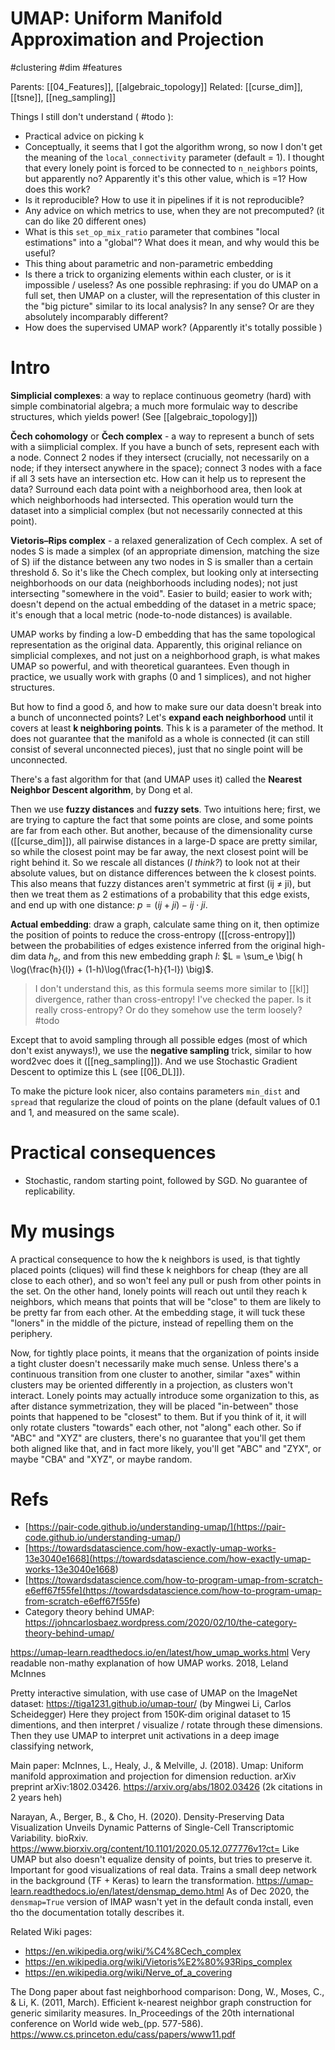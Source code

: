 # UMAP: Uniform Manifold Approximation and Projection

#clustering #dim #features

Parents: [[04_Features]], [[algebraic_topology]]
Related: [[curse_dim]], [[tsne]], [[neg_sampling]]


Things I still don't understand ( #todo ):
* Practical advice on picking k
* Conceptually, it seems that I got the algorithm wrong, so now I don't get the meaning of the `local_connectivity` parameter (default = 1). I thought that every lonely point is forced to be connected to `n_neighbors` points, but apparently no? Apparently it's this other value, which is =1? How does this work?
* Is it reproducible? How to use it in pipelines if it is not reproducible?
* Any advice on which metrics to use, when they are not precomputed? (it can do like 20 different ones)
* What is this `set_op_mix_ratio` parameter that combines "local estimations" into a "global"? What does it mean, and why would this be useful?
* This thing about parametric and non-parametric embedding
* Is there a trick to organizing elements within each cluster, or is it impossible / useless? As one possible rephrasing: if you do UMAP on a full set, then UMAP on a cluster, will the representation of this cluster in the "big picture" similar to its local analysis? In any sense? Or are they absolutely incomparably different?
* How does the supervised UMAP work? (Apparently it's totally possible	)


# Intro

**Simplicial complexes**: a way to replace continuous geometry (hard) with simple combinatorial algebra; a much more formulaic way to describe structures, which yields power! (See [[algebraic_topology]])

**Čech cohomology** or **Čech complex** - a way to represent a bunch of sets with a siimplicial complex. If you have a bunch of sets, represent each with a node. Connect 2 nodes if they intersect (crucially, not necessarily on a node; if they intersect anywhere in the space); connect 3 nodes with a face if all 3 sets have an intersection etc. How can it help us to represent the data? Surround each data point with a neighborhood area, then look at which neighborhoods had intersected. This operation would turn the dataset into a simplicial complex (but not necessarily connected at this point).

**Vietoris–Rips complex** - a relaxed generalization of Cech complex. A set of nodes S is made a simplex (of an appropriate dimension, matching the size of S) iif the distance between any two nodes in S is smaller than a certain threshold δ. So it's like the Chech complex, but looking only at intersecting neighborhoods on our data (neighborhoods including nodes); not just intersecting "somewhere in the void". Easier to build; easier to work with; doesn't depend on the actual embedding of the dataset in a metric space; it's enough that a local metric (node-to-node distances) is available.

UMAP works by finding a low-D embedding that has the same topological representation as the original data. Apparently, this original reliance on simplicial complexes, and not just on a neighborhood graph, is what makes UMAP so powerful, and with theoretical guarantees. Even though in practice, we usually work with graphs (0 and 1 simplices), and not higher structures.

But how to find a good δ, and how to make sure our data doesn't break into a bunch of unconnected points? Let's **expand each neighborhood** until it covers at least **k neighboring points**. This k is a parameter of the method. It does not guarantee that the manifold as a whole is connected (it can still consist of several unconnected pieces), just that no single point will be unconnected.

There's a fast algorithm for that (and UMAP uses it) called the **Nearest Neighbor Descent algorithm**, by Dong et al.

Then we use **fuzzy distances** and **fuzzy sets**. Two intuitions here; first, we are trying to capture the fact that some points are close, and some points are far from each other. But another, because of the dimensionality curse ([[curse_dim]]), all pairwise distances in a large-D space are pretty similar, so while the closest point may be far away, the next closest point will be right behind it. So we rescale all distances (_I think?_) to look not at their absolute values, but on distance differences between the k closest points. This also means that fuzzy distances aren't symmetric at first (ij ≠ ji), but then we treat them as 2 estimations of a probability that this edge exists, and end up with one distance: $p = (ij + ji) - ij\cdot ji$.

**Actual embedding**: draw a graph, calculate same thing on it, then optimize the position of points to reduce the cross-entropy ([[cross-entropy]]) between the probabilities of edges existence inferred from the original high-dim data $h_e$, and from this new embedding graph $l$: $L = \sum_e \big( h \log(\frac{h}{l}) + (1-h)\log(\frac{1-h}{1-l}) \big)$.

> I don't understand this, as this formula seems more similar to [[kl]] divergence, rather than cross-entropy! I've checked the paper. Is it really cross-entropy? Or do they somehow use the term loosely? #todo

Except that to avoid sampling through all possible edges (most of which don't exist anyways!), we use the **negative sampling** trick, similar to how word2vec does it ([[neg_sampling]]). And we use Stochastic Gradient Descent to optimize this L (see [[06_DL]]).

To make the picture look nicer, also contains parameters `min_dist` and `spread` that regularize the cloud of points on the plane (default values of 0.1 and 1, and measured on the same scale).

# Practical consequences 

* Stochastic, random starting point, followed by SGD. No guarantee of replicability.

# My musings

A practical consequence to how the k neighbors is used, is that tightly placed points (cliques) will find these k neighbors for cheap (they are all close to each other), and so won't feel any pull or push from other points in the set. On the other hand, lonely points will reach out until they reach k neighbors, which means that points that will be "close" to them are likely to be pretty far from each other. At the embedding stage, it will tuck these "loners" in the middle of the picture, instead of repelling them on the periphery.

Now, for tightly place points, it means that the organization of points inside a tight cluster doesn't necessarily make much sense. Unless there's a continuous transition from one cluster to another, similar "axes" within clusters may be oriented differently in a projection, as clusters won't interact. Lonely points may actually introduce some organization to this, as after distance symmetrization, they will be placed "in-between" those points that happened to be "closest" to them. But if you think of it, it will only rotate clusters "towards" each other, not "along" each other. So if "ABC" and "XYZ" are clusters, there's no guarantee that you'll get them both aligned like that, and in fact more likely, you'll get "ABC" and "ZYX",  or maybe "CBA" and "XYZ", or maybe random.

# Refs

* [https://pair-code.github.io/understanding-umap/](<https://pair-code.github.io/understanding-umap/>)
* [https://towardsdatascience.com/how-exactly-umap-works-13e3040e1668](<https://towardsdatascience.com/how-exactly-umap-works-13e3040e1668>)
* [https://towardsdatascience.com/how-to-program-umap-from-scratch-e6eff67f55fe](<https://towardsdatascience.com/how-to-program-umap-from-scratch-e6eff67f55fe>)
* Category theory behind UMAP: https://johncarlosbaez.wordpress.com/2020/02/10/the-category-theory-behind-umap/

https://umap-learn.readthedocs.io/en/latest/how_umap_works.html
Very readable non-mathy explanation of how UMAP works.
2018, Leland McInnes

Pretty interactive simulation, with use case of UMAP on the ImageNet dataset:
https://tiga1231.github.io/umap-tour/
(by Mingwei Li, Carlos Scheidegger)
Here they project from 150K-dim original dataset to 15 dimentions, and then interpret / visualize / rotate through these dimensions. Then they use UMAP to interpret unit activations in a deep image classifying network,

Main paper:
McInnes, L., Healy, J., & Melville, J. (2018). Umap: Uniform manifold approximation and projection for dimension reduction. arXiv preprint arXiv:1802.03426.
https://arxiv.org/abs/1802.03426
(2k citations in 2 years heh)

Narayan, A., Berger, B., & Cho, H. (2020). Density-Preserving Data Visualization Unveils Dynamic Patterns of Single-Cell Transcriptomic Variability. bioRxiv.
https://www.biorxiv.org/content/10.1101/2020.05.12.077776v1?ct=
Like UMAP but also doesn't equalize density of points, but tries to preserve it. Important for good visualizations of real data. Trains a small deep network in the background (TF + Keras) to learn the transformation.
https://umap-learn.readthedocs.io/en/latest/densmap_demo.html
As of Dec 2020, the `densmap=True` version of IMAP wasn't yet in the default conda install, even tho the documentation totally describes it.

Related Wiki pages:
* https://en.wikipedia.org/wiki/%C4%8Cech_complex
* https://en.wikipedia.org/wiki/Vietoris%E2%80%93Rips_complex
* https://en.wikipedia.org/wiki/Nerve_of_a_covering

The Dong paper about fast neighborhood comparison:
Dong, W., Moses, C., & Li, K. (2011, March). Efficient k-nearest neighbor graph construction for generic similarity measures. In_Proceedings of the 20th international conference on World wide web_(pp. 577-586).
https://www.cs.princeton.edu/cass/papers/www11.pdf